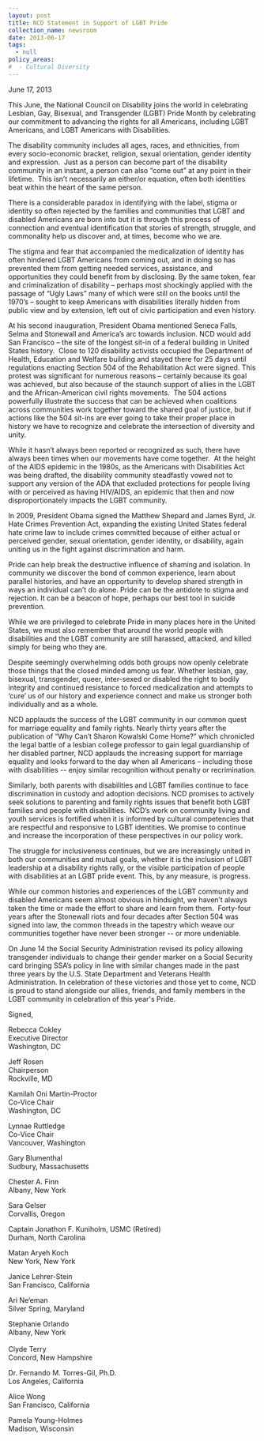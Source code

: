 ```yaml
---
layout: post
title: NCD Statement in Support of LGBT Pride
collection_name: newsroom
date: 2013-06-17
tags:
  - null
policy_areas:
#  - Cultural Diversity
---
```


June 17, 2013

This June, the National Council on Disability joins the world in celebrating Lesbian, Gay, Bisexual, and Transgender (LGBT) Pride Month by celebrating our commitment to advancing the rights for all Americans, including LGBT Americans, and LGBT Americans with Disabilities.

The disability community includes all ages, races, and ethnicities, from every socio-economic bracket, religion, sexual orientation, gender identity and expression.  Just as a person can become part of the disability community in an instant, a person can also “come out” at any point in their lifetime.  This isn’t necessarily an either/or equation, often both identities beat within the heart of the same person.

There is a considerable paradox in identifying with the label, stigma or identity so often rejected by the families and communities that LGBT and disabled Americans are born into but it is through this process of connection and eventual identification that stories of strength, struggle, and commonality help us discover and, at times, become who we are.

The stigma and fear that accompanied the medicalization of identity has often hindered LGBT Americans from coming out, and in doing so has prevented them from getting needed services, assistance, and opportunities they could benefit from by disclosing. By the same token, fear and criminalization of disability – perhaps most shockingly applied with the passage of “Ugly Laws” many of which were still on the books until the 1970’s – sought to keep Americans with disabilities literally hidden from public view and by extension, left out of civic participation and even history.

At his second inauguration, President Obama mentioned Seneca Falls, Selma and Stonewall and America’s arc towards inclusion. NCD would add San Francisco – the site of the longest sit-in of a federal building in United States history.  Close to 120 disability activists occupied the Department of Health, Education and Welfare building and stayed there for 25 days until regulations enacting Section 504 of the Rehabilitation Act were signed. This protest was significant for numerous reasons – certainly because its goal was achieved, but also because of the staunch support of allies in the LGBT and the African-American civil rights movements.  The 504 actions powerfully illustrate the success that can be achieved when coalitions across communities work together toward the shared goal of justice, but if actions like the 504 sit-ins are ever going to take their proper place in history we have to recognize and celebrate the intersection of diversity and unity.

While it hasn’t always been reported or recognized as such, there have always been times when our movements have come together.  At the height of the AIDS epidemic in the 1980s, as the Americans with Disabilities Act was being drafted, the disability community steadfastly vowed not to support any version of the ADA that excluded protections for people living with or perceived as having HIV/AIDS, an epidemic that then and now disproportionately impacts the LGBT community.

In 2009, President Obama signed the Matthew Shepard and James Byrd, Jr. Hate Crimes Prevention Act, expanding the existing United States federal hate crime law to include crimes committed because of either actual or perceived gender, sexual orientation, gender identity, or disability, again uniting us in the fight against discrimination and harm.

Pride can help break the destructive influence of shaming and isolation. In community we discover the bond of common experience, learn about parallel histories, and have an opportunity to develop shared strength in ways an individual can’t do alone. Pride can be the antidote to stigma and rejection. It can be a beacon of hope, perhaps our best tool in suicide prevention.

While we are privileged to celebrate Pride in many places here in the United States, we must also remember that around the world people with disabilities and the LGBT community are still harassed, attacked, and killed simply for being who they are.

Despite seemingly overwhelming odds both groups now openly celebrate those things that the closed minded among us fear. Whether lesbian, gay, bisexual, transgender, queer, inter-sexed or disabled the right to bodily integrity and continued resistance to forced medicalization and attempts to ‘cure’ us of our history and experience connect and make us stronger both individually and as a whole.

NCD applauds the success of the LGBT community in our common quest for marriage equality and family rights. Nearly thirty years after the publication of “Why Can’t Sharon Kowalski Come Home?” which chronicled the legal battle of a lesbian college professor to gain legal guardianship of her disabled partner, NCD applauds the increasing support for marriage equality and looks forward to the day when all Americans – including those with disabilities -- enjoy similar recognition without penalty or recrimination.

Similarly, both parents with disabilities and LGBT families continue to face discrimination in custody and adoption decisions. NCD promises to actively seek solutions to parenting and family rights issues that benefit both LGBT families and people with disabilities.  NCD’s work on community living and youth services is fortified when it is informed by cultural competencies that are respectful and responsive to LGBT identities. We promise to continue and increase the incorporation of these perspectives in our policy work.

The struggle for inclusiveness continues, but we are increasingly united in both our communities and mutual goals, whether it is the inclusion of LGBT leadership at a disability rights rally, or the visible participation of people with disabilities at an LGBT pride event. This, by any measure, is progress.

While our common histories and experiences of the LGBT community and disabled Americans seem almost obvious in hindsight, we haven’t always taken the time or made the effort to share and learn from them.  Forty-four years after the Stonewall riots and four decades after Section 504 was signed into law, the common threads in the tapestry which weave our communities together have never been stronger -- or more undeniable.

On June 14 the Social Security Administration revised its policy allowing transgender individuals to change their gender marker on a Social Security card bringing SSA’s policy in line with similar changes made in the past three years by the U.S. State Department and Veterans Health Administration. In celebration of these victories and those yet to come, NCD is proud to stand alongside our allies, friends, and family members in the LGBT community in celebration of this year's Pride.

Signed,

Rebecca Cokley   \
Executive Director\
Washington, DC

Jeff Rosen\
Chairperson\
Rockville, MD

Kamilah Oni Martin-Proctor                           \
Co-Vice Chair                                                 \
Washington, DC

Lynnae Ruttledge\
Co-Vice Chair                                                 \
Vancouver, Washington

Gary Blumenthal                                             \
Sudbury, Massachusetts

Chester A. Finn\
Albany, New York

Sara Gelser                                                      \
Corvallis, Oregon

Captain Jonathon F. Kuniholm, USMC (Retired)\
Durham, North Carolina

Matan Aryeh Koch                                         \
New York, New York

Janice Lehrer-Stein\
San Francisco, California

Ari Ne’eman                                                   \
Silver Spring, Maryland

Stephanie Orlando\
Albany, New York\
 \
Clyde Terry                                                     \
Concord, New Hampshire

Dr. Fernando M. Torres-Gil, Ph.D.\
Los Angeles, California

Alice Wong                                                     \
San Francisco, California

Pamela Young-Holmes\
Madison, Wisconsin
